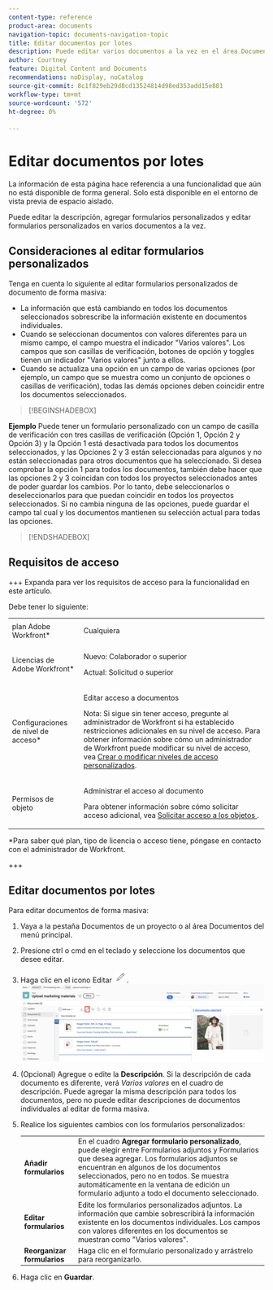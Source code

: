 ```yaml
---
content-type: reference
product-area: documents
navigation-topic: documents-navigation-topic
title: Editar documentos por lotes
description: Puede editar varios documentos a la vez en el área Documentos.
author: Courtney
feature: Digital Content and Documents
recommendations: noDisplay, noCatalog
source-git-commit: 8c1f829eb29d8cd13524814d98ed353add15e881
workflow-type: tm+mt
source-wordcount: '572'
ht-degree: 0%

---
```



# Editar documentos por lotes

<span class="preview">La información de esta página hace referencia a una funcionalidad que aún no está disponible de forma general. Solo está disponible en el entorno de vista previa de espacio aislado.</span>

Puede editar la descripción, agregar formularios personalizados y editar formularios personalizados en varios documentos a la vez.

## Consideraciones al editar formularios personalizados

Tenga en cuenta lo siguiente al editar formularios personalizados de documento de forma masiva:

* La información que está cambiando en todos los documentos seleccionados sobrescribe la información existente en documentos individuales.
* Cuando se seleccionan documentos con valores diferentes para un mismo campo, el campo muestra el indicador &quot;Varios valores&quot;. Los campos que son casillas de verificación, botones de opción y toggles tienen un indicador &quot;Varios valores&quot; junto a ellos.
* Cuando se actualiza una opción en un campo de varias opciones (por ejemplo, un campo que se muestra como un conjunto de opciones o casillas de verificación), todas las demás opciones deben coincidir entre los documentos seleccionados.

>[!BEGINSHADEBOX]

**Ejemplo**
Puede tener un formulario personalizado con un campo de casilla de verificación con tres casillas de verificación (Opción 1, Opción 2 y Opción 3) y la Opción 1 está desactivada para todos los documentos seleccionados, y las Opciones 2 y 3 están seleccionadas para algunos y no están seleccionadas para otros documentos que ha seleccionado. Si desea comprobar la opción 1 para todos los documentos, también debe hacer que las opciones 2 y 3 coincidan con todos los proyectos seleccionados antes de poder guardar los cambios. Por lo tanto, debe seleccionarlos o deseleccionarlos para que puedan coincidir en todos los proyectos seleccionados. Si no cambia ninguna de las opciones, puede guardar el campo tal cual y los documentos mantienen su selección actual para todas las opciones.

>[!ENDSHADEBOX]

## Requisitos de acceso

+++ Expanda para ver los requisitos de acceso para la funcionalidad en este artículo.

Debe tener lo siguiente:

<table style="table-layout:auto"> 
 <col> 
 <col> 
 <tbody> 
  <tr> 
   <td role="rowheader">plan Adobe Workfront*</td> 
   <td> <p> Cualquiera</p> </td> 
  </tr> 
  <tr> 
   <td role="rowheader">Licencias de Adobe Workfront*</td> 
   <td><p> Nuevo: Colaborador o superior</p> 
   <p> Actual: Solicitud o superior</p> </td> 
  </tr> 
  <tr> 
   <td role="rowheader">Configuraciones de nivel de acceso*</td> 
   <td> <p>Editar acceso a documentos</p> <p>Nota: Si sigue sin tener acceso, pregunte al administrador de Workfront si ha establecido restricciones adicionales en su nivel de acceso. Para obtener información sobre cómo un administrador de Workfront puede modificar su nivel de acceso, vea <a href="../../administration-and-setup/add-users/configure-and-grant-access/create-modify-access-levels.md" class="MCXref xref">Crear o modificar niveles de acceso personalizados</a>.</p> </td> 
  </tr> 
  <tr> 
   <td role="rowheader">Permisos de objeto</td> 
   <td> <p>Administrar el acceso al documento</p> <p>Para obtener información sobre cómo solicitar acceso adicional, vea <a href="../../workfront-basics/grant-and-request-access-to-objects/request-access.md" class="MCXref xref">Solicitar acceso a los objetos </a>.</p> </td> 
  </tr> 
 </tbody> 
</table>

&#42;Para saber qué plan, tipo de licencia o acceso tiene, póngase en contacto con el administrador de Workfront.

+++

## Editar documentos por lotes

Para editar documentos de forma masiva:

1. Vaya a la pestaña Documentos de un proyecto o al área Documentos del menú principal.
1. Presione ctrl o cmd en el teclado y seleccione los documentos que desee editar.
1. Haga clic en el icono Editar ![editar icono](assets/edit-icon.png).
   ![editar la ubicación del icono en la página](assets/edit-multiple-documents.png)
1. (Opcional) Agregue o edite la **Descripción**. Si la descripción de cada documento es diferente, verá _Varios valores_ en el cuadro de descripción. Puede agregar la misma descripción para todos los documentos, pero no puede editar descripciones de documentos individuales al editar de forma masiva.
1. Realice los siguientes cambios con los formularios personalizados:

   <table>
    <tr>
    <td><strong>Añadir formularios</strong></td>
    <td>En el cuadro <strong>Agregar formulario personalizado</strong>, puede elegir entre Formularios adjuntos y Formularios que desea agregar. Los formularios adjuntos se encuentran en algunos de los documentos seleccionados, pero no en todos. Se muestra automáticamente en la ventana de edición un formulario adjunto a todo el documento seleccionado.  </td>
    </tr>
    <tr>
    <td><strong>Editar formularios</strong></td>
    <td>Edite los formularios personalizados adjuntos. La información que cambie sobrescribirá la información existente en los documentos individuales. Los campos con valores diferentes en los documentos se muestran como "Varios valores". </td>
    </tr>
    <tr>
    <td><strong>Reorganizar formularios</strong></td>
    <td>Haga clic en el formulario personalizado y arrástrelo para reorganizarlo.</td>
    </tr>
    </table>
1. Haga clic en **Guardar**.


